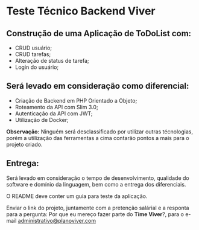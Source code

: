 # Teste Técnico Backend Viver

## Construção de uma Aplicação de ToDoList com:
- CRUD usuário;
- CRUD tarefas;
- Alteração de status de tarefa;
- Login do usuário;

## Será levado em consideração como diferencial:
- Criação de Backend em PHP Orientado a Objeto;
- Roteamento da API com Slim 3.0;
- Autenticação da API com JWT;
- Utilização de Docker;

**Observação:** Ninguém será desclassificado por utilizar outras técnologias, porém a utilização das ferramentas a cima contarão pontos a mais para o projeto criado.

## Entrega:
Será levado em consideração o tempo de desenvolvimento, qualidade do software e domínio da linguagem, bem como a entrega dos diferenciais.

O README deve conter um guia para teste da aplicação.

Enviar o link do projeto, juntamente com a pretenção salárial e a responta para a pergunta: Por que eu mereço fazer parte do **Time Viver**?, para o e-mail administrativo@planoviver.com
